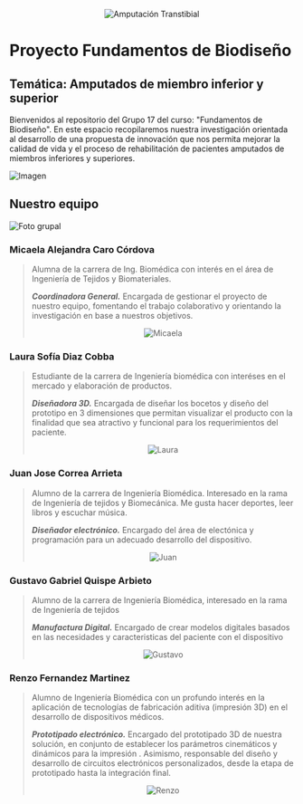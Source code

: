 <p align="center">
<img src="https://github.com/micaelaacc/Proyecto_FunBio/blob/401cbbcf2058a27c6ce29f1625b137dc86382f47/Im%C3%A1genes/PUCP-UPCH.png" alt="Amputación Transtibial" />
</p>

# Proyecto Fundamentos de Biodiseño
## Temática: Amputados de miembro inferior y superior
Bienvenidos al repositorio del Grupo 17 del curso: "Fundamentos de Biodiseño". En este espacio recopilaremos nuestra investigación orientada al desarrollo de una propuesta de innovación 
que nos permita mejorar la calidad de vida y el proceso de rehabilitación de pacientes amputados de miembros inferiores y superiores.

![Imagen](https://www.unc.edu.ar/sites/default/files/Presentaci%C3%B3n%20de%20los%20trabajos%20integradores%20de%20la%20c%C3%A1tedra%20de%20ingenier%C3%ADa%20en%20Rehabilitaci%C3%B3n.jpg)


## Nuestro equipo
![Foto grupal](https://github.com/micaelaacc/Proyecto_FunBio/blob/3e8c7941f17ffe40e17ddc3b843d4e84512b5d74/Im%C3%A1genes/FotoEquipo.jpg)

### Micaela Alejandra Caro Córdova
> Alumna de la carrera de Ing. Biomédica con interés en el área de Ingeniería de Tejidos y Biomateriales.
>
> ***Coordinadora General.***
> Encargada de gestionar el proyecto de nuestro equipo, fomentando el trabajo colaborativo y orientando la investigación en base a nuestros objetivos.
> 
> <p align="center">
> <img src="https://github.com/micaelaacc/Proyecto_FunBio/blob/7d9cd0abd89ad221a5f39e511ce1144fdb88f97d/Im%C3%A1genes/MicaelaCaro.jpg" alt="Micaela" />
> </p>




### Laura Sofía Diaz Cobba
> Estudiante de la carrera de Ingeniería biomédica con interéses en el mercado y elaboración de productos.
> 
> ***Diseñadora 3D.***
> Encargada de diseñar los bocetos y diseño del prototipo en 3 dimensiones que permitan visualizar el producto con la finalidad que sea atractivo y funcional para los requerimientos del paciente.
> 
> <p align="center">
> <img src="https://github.com/micaelaacc/Proyecto_FunBio/blob/98ab83206090fdcadfd333a53128c7f198ec8cdb/Im%C3%A1genes/LauraDiaz.jpg" alt="Laura" />
> </p>

### Juan Jose Correa Arrieta
> Alumno de la carrera de Ingeniería Biomédica. Interesado en la rama de Ingeniería de tejidos y Biomecánica. Me gusta hacer deportes, leer libros y escuchar música.
>
> ***Diseñador electrónico.***
> Encargado del área de electónica y programación para un adecuado desarrollo del dispositivo.
> 
> <p align="center">
> <img src="https://github.com/micaelaacc/Proyecto_FunBio/blob/871ea12f26a0870eada641e0b3c39e0055ebaa88/Im%C3%A1genes/JuanCorrea.jpg" alt="Juan" />
> </p>

### Gustavo Gabriel Quispe Arbieto
> Alumno de la carrera de Ingeniería Biomédica, interesado en la rama de Ingeniería de tejidos
>
> ***Manufactura Digital.***
> Encargado de crear modelos digitales basados en las necesidades y caracteristicas del paciente con el dispositivo
> 
> <p align="center">
> <img src="https://github.com/micaelaacc/Proyecto_FunBio/blob/9f67623575597c3b9c1f09f6ba04b7c3a89aae97/Im%C3%A1genes/GustavoQuispe.jpg" alt="Gustavo" />
> </p>

### Renzo Fernandez Martinez
> Alumno de Ingeniería Biomédica con un profundo interés en la aplicación de tecnologías de fabricación aditiva (impresión 3D) en el desarrollo de dispositivos médicos.
>
> ***Prototipado electrónico.***
> Encargado del prototipado 3D de nuestra solución, en conjunto de establecer los parámetros cinemáticos y dinámicos para la impresión . Asimismo, responsable del diseño y desarrollo de
> circuitos electrónicos personalizados, desde la etapa de prototipado hasta la integración final.
> 
> <p align="center">
> <img src="https://github.com/micaelaacc/Proyecto_FunBio/blob/05be8e02e425794016597591efc764f0282b4991/Im%C3%A1genes/RenzoFernandez.jpg" alt="Renzo" />
> </p>  


